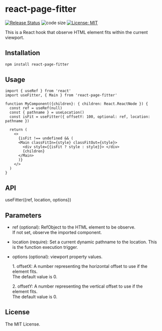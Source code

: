 # react-page-fitter

[![Release Status](https://img.shields.io/github/release/su-pull/react-page-fitter.svg)](https://github.com/su-pull/react-page-fitter/releases/latest)
![code size](https://img.shields.io/github/languages/code-size/su-pull/react-page-fitter)
[![License: MIT](https://img.shields.io/badge/License-MIT-blue.svg)](https://opensource.org/licenses/MIT)

This is a React hook that observe HTML element fits within the current viewport.

## Installation

```sh
npm install react-page-fitter
```

## Usage

```tsx
import { useRef } from 'react'
import useFitter, { Main } from 'react-page-fitter'

function MyComponent({children}: { children: React.ReactNode }) {
  const ref = useRef(null)
  const { pathname } = useLocation()
  const isFit = useFitter({ offsetY: 100, optional: ref, location: pathname })

  return (
    <>
      {isFit !== undefined && (
      <Main classFitIn={style} classFitOut={style}>
        <div style={{isFit ? style : style}}> </div>
        {children}
      </Main>
      )}
    </>
  )
}
```

## API

useFitter({ref, location, options})

## Parameters

- ref (optional): RefObject to the HTML element to be observe.  
  If not set, observe the imported component.

- location (require): Set a current dynamic pathname to the location.
  This is the function execution trigger.

- options (optional): viewport property values.

  1\. offsetX: A number representing the horizontal offset to use if the element fits.  
  The default value is 0.

  2\. offsetY: A number representing the vertical offset to use if the element fits.  
  The default value is 0.

## License

The MIT License.
